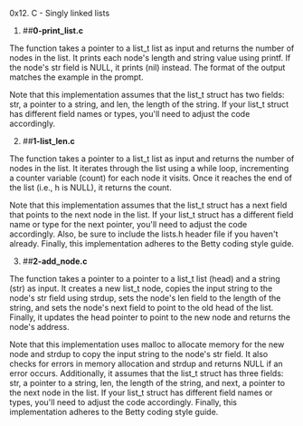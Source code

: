 0x12. C - Singly linked lists

1. ##**0-print_list.c**

The function takes a pointer to a list_t list as input and returns the number of nodes in the list. It prints each node's length and string value using printf. If the node's str field is NULL, it prints (nil) instead. The format of the output matches the example in the prompt.

Note that this implementation assumes that the list_t struct has two fields: str, a pointer to a string, and len, the length of the string. If your list_t struct has different field names or types, you'll need to adjust the code accordingly.

2. ##**1-list_len.c**

The function takes a pointer to a list_t list as input and returns the number of nodes in the list. It iterates through the list using a while loop, incrementing a counter variable (count) for each node it visits. Once it reaches the end of the list (i.e., h is NULL), it returns the count.

Note that this implementation assumes that the list_t struct has a next field that points to the next node in the list. If your list_t struct has a different field name or type for the next pointer, you'll need to adjust the code accordingly. Also, be sure to include the lists.h header file if you haven't already. Finally, this implementation adheres to the Betty coding style guide.

3. ##**2-add_node.c**

The function takes a pointer to a pointer to a list_t list (head) and a string (str) as input. It creates a new list_t node, copies the input string to the node's str field using strdup, sets the node's len field to the length of the string, and sets the node's next field to point to the old head of the list. Finally, it updates the head pointer to point to the new node and returns the node's address.

Note that this implementation uses malloc to allocate memory for the new node and strdup to copy the input string to the node's str field. It also checks for errors in memory allocation and strdup and returns NULL if an error occurs. Additionally, it assumes that the list_t struct has three fields: str, a pointer to a string, len, the length of the string, and next, a pointer to the next node in the list. If your list_t struct has different field names or types, you'll need to adjust the code accordingly. Finally, this implementation adheres to the Betty coding style guide.

